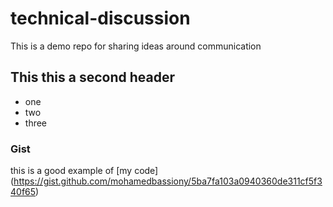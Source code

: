 # technical-discussion
This is a demo repo for sharing ideas around communication


## This this a second header

* one
* two
* three

### Gist 
this is a good example of [my code] (https://gist.github.com/mohamedbassiony/5ba7fa103a0940360de311cf5f340f65)
